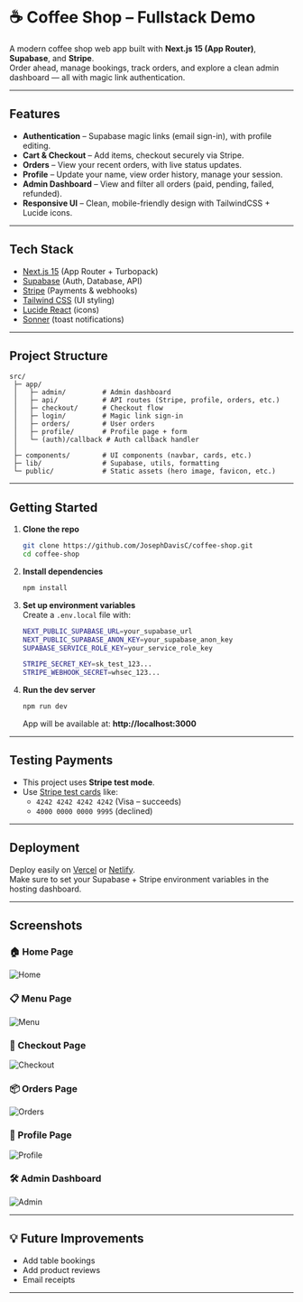 # ☕ Coffee Shop – Fullstack Demo

A modern coffee shop web app built with **Next.js 15 (App Router)**, **Supabase**, and **Stripe**.  
Order ahead, manage bookings, track orders, and explore a clean admin dashboard — all with magic link authentication.

---

## Features

- **Authentication** – Supabase magic links (email sign-in), with profile editing.
- **Cart & Checkout** – Add items, checkout securely via Stripe.
- **Orders** – View your recent orders, with live status updates.
- **Profile** – Update your name, view order history, manage your session.
- **Admin Dashboard** – View and filter all orders (paid, pending, failed, refunded).
- **Responsive UI** – Clean, mobile-friendly design with TailwindCSS + Lucide icons.

---

## Tech Stack

- [Next.js 15](https://nextjs.org/) (App Router + Turbopack)
- [Supabase](https://supabase.com/) (Auth, Database, API)
- [Stripe](https://stripe.com/) (Payments & webhooks)
- [Tailwind CSS](https://tailwindcss.com/) (UI styling)
- [Lucide React](https://lucide.dev/) (icons)
- [Sonner](https://sonner.emilkowal.ski/) (toast notifications)

---

## Project Structure

```
src/
 ├─ app/
 │   ├─ admin/         # Admin dashboard
 │   ├─ api/           # API routes (Stripe, profile, orders, etc.)
 │   ├─ checkout/      # Checkout flow
 │   ├─ login/         # Magic link sign-in
 │   ├─ orders/        # User orders
 │   ├─ profile/       # Profile page + form
 │   └─ (auth)/callback # Auth callback handler
 │
 ├─ components/        # UI components (navbar, cards, etc.)
 ├─ lib/               # Supabase, utils, formatting
 └─ public/            # Static assets (hero image, favicon, etc.)
```

---

## Getting Started

1. **Clone the repo**
   ```bash
   git clone https://github.com/JosephDavisC/coffee-shop.git
   cd coffee-shop
   ```

2. **Install dependencies**
   ```bash
   npm install
   ```

3. **Set up environment variables**  
   Create a `.env.local` file with:

   ```bash
   NEXT_PUBLIC_SUPABASE_URL=your_supabase_url
   NEXT_PUBLIC_SUPABASE_ANON_KEY=your_supabase_anon_key
   SUPABASE_SERVICE_ROLE_KEY=your_service_role_key

   STRIPE_SECRET_KEY=sk_test_123...
   STRIPE_WEBHOOK_SECRET=whsec_123...
   ```

4. **Run the dev server**
   ```bash
   npm run dev
   ```

   App will be available at: **http://localhost:3000**

---

## Testing Payments

- This project uses **Stripe test mode**.
- Use [Stripe test cards](https://stripe.com/docs/testing) like:
  - `4242 4242 4242 4242` (Visa – succeeds)
  - `4000 0000 0000 9995` (declined)

---

## Deployment

Deploy easily on [Vercel](https://vercel.com/) or [Netlify](https://www.netlify.com/).  
Make sure to set your Supabase + Stripe environment variables in the hosting dashboard.

---

## Screenshots

### 🏠 Home Page
![Home](./public/home.png)

### 📋 Menu Page
![Menu](./public/menu.png)

### 🛒 Checkout Page
![Checkout](./public/checkout.png)

### 📦 Orders Page
![Orders](./public/orders.png)

### 👤 Profile Page
![Profile](./public/profile.png)

### 🛠 Admin Dashboard
![Admin](./public/admin.png)

---

## 💡 Future Improvements

- Add table bookings
- Add product reviews
- Email receipts

---
